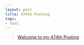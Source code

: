 ```yaml
---
layout: post
title: 474th Posting
tags: 
- text
---
```


> [Welcome to my 474th Posting](https://janghan-kor.tistory.com/1779)
